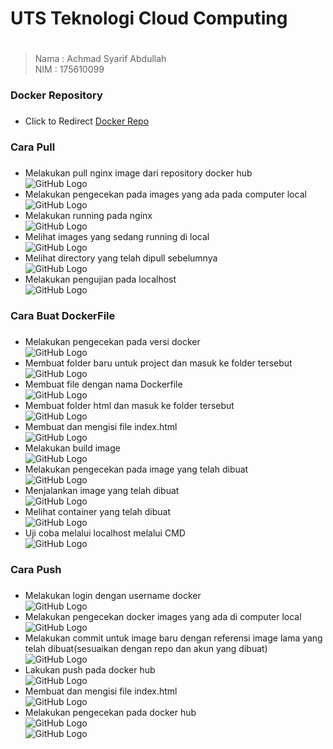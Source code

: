 # UTS Teknologi Cloud Computing <h1>
>Nama   : Achmad Syarif Abdullah                
>NIM    : 175610099
### Docker Repository <h3>
* Click to Redirect
[Docker Repo](https://hub.docker.com/r/achjr/tcc-uts)
### Cara Pull <h3>
* Melakukan pull nginx image dari repository docker hub     
    ![GitHub Logo](/images/1.png)
* Melakukan pengecekan pada images yang ada pada computer local     
    ![GitHub Logo](/images/2.png)
* Melakukan running pada nginx  
    ![GitHub Logo](/images/3.png)
* Melihat images yang sedang running di local   
    ![GitHub Logo](/images/4.png)
* Melihat directory yang telah dipull sebelumnya    
    ![GitHub Logo](/images/5.png)
* Melakukan pengujian pada localhost            
    ![GitHub Logo](/images/6.png)
### Cara Buat DockerFile <h3>
* Melakukan pengecekan pada versi docker     
    ![GitHub Logo](/images/7.png)
* Membuat folder baru untuk project dan masuk ke folder tersebut     
    ![GitHub Logo](/images/8.png)
* Membuat file dengan nama Dockerfile  
    ![GitHub Logo](/images/9.png)
* Membuat folder html dan masuk ke folder tersebut   
    ![GitHub Logo](/images/10.png)
* Membuat dan mengisi file index.html   
    ![GitHub Logo](/images/11.png)
* Melakukan build image            
    ![GitHub Logo](/images/12.png)
* Melakukan pengecekan pada image yang telah dibuat    
    ![GitHub Logo](/images/13.png)
* Menjalankan image yang telah dibuat     
    ![GitHub Logo](/images/14.png)
* Melihat container yang telah dibuat  
    ![GitHub Logo](/images/15.png)
* Uji coba melalui localhost melalui CMD   
    ![GitHub Logo](/images/16.png)
### Cara Push <h3>
* Melakukan login dengan username docker     
    ![GitHub Logo](/images/17.png)
* Melakukan pengecekan docker images yang ada di computer local     
    ![GitHub Logo](/images/18.png)
* Melakukan commit untuk image baru dengan referensi image lama yang telah dibuat(sesuaikan dengan repo dan akun yang dibuat)               
    ![GitHub Logo](/images/19.png)
* Lakukan push pada docker hub   
    ![GitHub Logo](/images/20.png)
* Membuat dan mengisi file index.html   
    ![GitHub Logo](/images/21.png)
* Melakukan pengecekan pada docker hub            
    ![GitHub Logo](/images/22.png)            
    ![GitHub Logo](/images/23.png)


